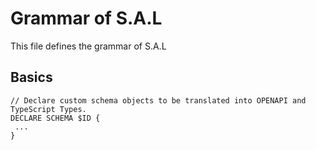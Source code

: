 # Grammar of S.A.L

This file defines the grammar of S.A.L

## Basics

```
// Declare custom schema objects to be translated into OPENAPI and TypeScript Types.
DECLARE SCHEMA $ID {
 ...
}
```
